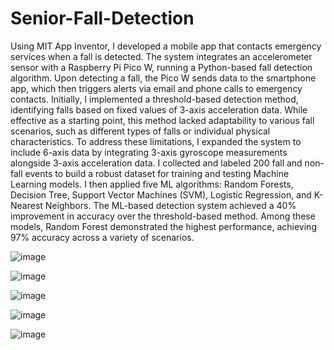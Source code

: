 # Senior-Fall-Detection


 Using MIT App Inventor, I developed a mobile app that contacts emergency services when a fall is detected. The system integrates an accelerometer sensor with a Raspberry Pi Pico W, running a Python-based fall detection algorithm. Upon detecting a fall, the Pico W sends data to the smartphone app, which then triggers alerts via email and phone calls to emergency contacts.
Initially, I implemented a threshold-based detection method, identifying falls based on fixed values of 3-axis acceleration data. While effective as a starting point, this method lacked adaptability to various fall scenarios, such as different types of falls or individual physical characteristics. To address these limitations, I expanded the system to include 6-axis data by integrating 3-axis gyroscope measurements alongside 3-axis acceleration data.
I collected and labeled 200 fall and non-fall events to build a robust dataset for training and testing Machine Learning models. I then applied five ML algorithms: Random Forests, Decision Tree, Support Vector Machines (SVM), Logistic Regression, and K-Nearest Neighbors. The ML-based detection system achieved a 40% improvement in accuracy over the threshold-based method. Among these models, Random Forest demonstrated the highest performance, achieving 97% accuracy across a variety of scenarios.




![image](https://github.com/user-attachments/assets/9f89503e-c66e-4229-8697-37ca4c2abfaa)



![image](https://github.com/user-attachments/assets/ba68ff9f-b323-463a-b226-e5e112677607)



![image](https://github.com/user-attachments/assets/cac41be9-60d5-4528-88a7-f2684b401748)



![image](https://github.com/user-attachments/assets/9f8b1bba-3877-4381-8225-86ce5669666c)



![image](https://github.com/user-attachments/assets/91dc8676-5d7f-483e-980d-70fead1c4625)
